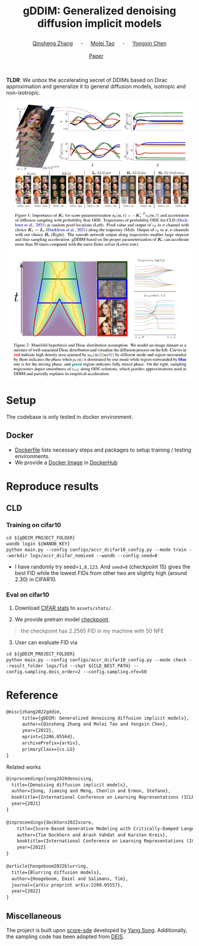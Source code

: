 
# <p align="center">gDDIM: Generalized denoising diffusion implicit models</p>

<div align="center">
  <a href="https://qsh-zh.github.io/" target="_blank">Qinsheng&nbsp;Zhang</a> &emsp; <b>&middot;</b> &emsp;
  <a href="https://mtao8.math.gatech.edu/" target="_blank">Molei&nbsp;Tao</a> &emsp; <b>&middot;</b> &emsp;
  <a href="https://yongxin.ae.gatech.edu/" target="_blank">Yongxin&nbsp;Chen</a>
  <br> <br>
  <a href="https://arxiv.org/abs/2206.05564" target="_blank">Paper</a> &emsp;
</div>
<br><br>

**TLDR**: We unbox the accelerating secret of DDIMs based on Dirac approximation and generalize it to general diffusion models, isotropic and non-isotropic. 

<!-- When applied to the critically-damped Langevin diffusion model, it achieves an FID score of 2.26 on CIFAR10 with 50 steps. -->

![gDDIM](assets/fig1.png) 
![dirac](assets/fig2.png)

# Setup

The codebase is only tested in docker environment.

## Docker

* [Dockerfile](Dockfile) lists necessary steps and packages to setup training / testing environments.
* We provide a [Docker Image](https://hub.docker.com/repository/docker/qinsheng/gddim/general) in [DockerHub](https://hub.docker.com/)

# Reproduce results

## CLD

### Training on cifar10

```shell
cd ${gDDIM_PROJECT_FOLDER}
wandb login ${WANDB_KEY}
python main.py --config configs/accr_dcifar10_config.py --mode train --workdir logs/accr_dcifar_nomixed --wandb --config.seed=8
```

* I have randomly try seed=`1,8,123`. And `seed=8` (checkpoint 15) gives the best FID while the lowest FIDs from other two are slightly high (around 2.30) in CIFAR10.

### Eval on cifar10

1. Download [CIFAR stats](https://drive.google.com/file/d/1gw8sTGUUf4aZG4sNmwMj9rjmTfNv4eed/view?usp=sharing) to `assets/stats/`.

2. We provide pretrain model [checkpoint](https://drive.google.com/file/d/1Wi9xOVJS03KDzD3eFpC1whHrzxf7P1cy/view?usp=sharing).
> the checkpoint has 2.2565 FID in my machine with 50 NFE
3. User can evaluate FID via
```shell
cd ${gDDIM_PROJECT_FOLDER}
python main.py --config configs/accr_dcifar10_config.py --mode check --result_folder logs/fid --ckpt ${CLD_BEST_PATH} --config.sampling.deis_order=2 --config.sampling.nfe=50
```

# Reference

```tex
@misc{zhang2022gddim,
      title={gDDIM: Generalized denoising diffusion implicit models}, 
      author={Qinsheng Zhang and Molei Tao and Yongxin Chen},
      year={2022},
      eprint={2206.05564},
      archivePrefix={arXiv},
      primaryClass={cs.LG}
}
```

Related works

```tex
@inproceedings{song2020denoising,
  title={Denoising diffusion implicit models},
  author={Song, Jiaming and Meng, Chenlin and Ermon, Stefano},
  booktitle={International Conference on Learning Representations (ICLR)},
  year={2021}
}

@inproceedings{dockhorn2022score,
    title={Score-Based Generative Modeling with Critically-Damped Langevin Diffusion},
    author={Tim Dockhorn and Arash Vahdat and Karsten Kreis},
    booktitle={International Conference on Learning Representations (ICLR)},
    year={2022}
}

@article{hoogeboom2022blurring,
  title={Blurring diffusion models},
  author={Hoogeboom, Emiel and Salimans, Tim},
  journal={arXiv preprint arXiv:2209.05557},
  year={2022}
}
```


## Miscellaneous

The project is built upon [score-sde](https://github.com/yang-song/score_sde) developed by [Yang Song](https://yang-song.net/). Additionally, the sampling code has been adopted from [DEIS](https://github.com/qsh-zh/deis).